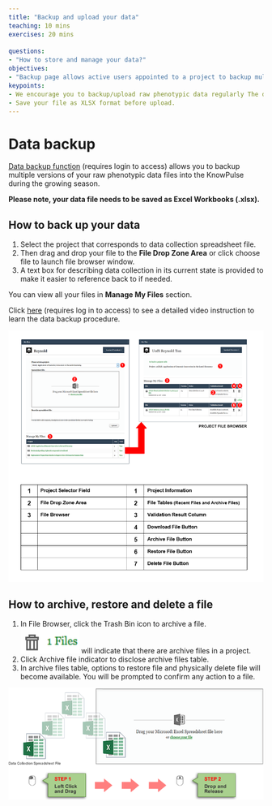 ```yaml
---
title: "Backup and upload your data"
teaching: 10 mins
exercises: 20 mins
 
questions:
- "How to store and manage your data?"
objectives:
- "Backup page allows active users appointed to a project to backup multiple versions of their data collection spreadsheet file into the server before submitting them to the module through the upload data page."
keypoints:
- We encourage you to backup/upload raw phenotypic data regularly The data is expected to be raw, so do not worry about cleanning it up between backups or for upload.
- Save your file as XLSX format before upload. 
---
```


# Data backup
[Data backup function](https://knowpulse.usask.ca/phenotypes/raw/backup) (requires login to access) allows you to backup multiple versions of your raw phenotypic data files into the KnowPulse during the growing season. 

**Please note, your data file needs to be saved as Excel Workbooks (.xlsx).**

## How to back up your data
1. Select the project that corresponds to data collection spreadsheet file. 
2. Then drag and drop your file to the **File Drop Zone Area** or click choose file to launch file browser window. 
3. A text box for describing data collection in its current state is provided to make it easier to reference back to if needed. 

You can view all your files in **Manage My Files** section.

Click [here](https://knowpulse.usask.ca/portal/sites/default/files/tutorial_files/rawpheno_videos/rawpheno_backup.mp4) (requires log in to access) to see a detailed video instruction to learn the data backup procedure.  

![Screenshot of main code listing](../fig/howto-upload-raw-phenotypic-data.11.png)
## How to archive, restore and delete a file
1.	In File Browser, click the Trash Bin icon to archive a file. ![Screenshot of main code listing](../fig/howto-upload-raw-phenotypic-data.16.png) will indicate that there are archive files in a project.
2.	Click Archive file indicator to disclose archive files table.
3.	In archive files table, options to restore file and physically delete file will become available. You will be prompted to confirm any action to a file.



![Screenshot of main code listing](../fig/howto-upload-raw-phenotypic-data.12.png)












